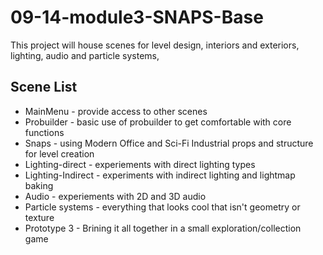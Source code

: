 # 09-14-module3-SNAPS-Base
This project will house scenes for level design, interiors and exteriors, lighting, audio and particle systems,

## Scene List
- MainMenu - provide access to other scenes
- Probuilder - basic use of probuilder to get comfortable with core functions
- Snaps - using Modern Office and Sci-Fi Industrial props and structure for level creation
- Lighting-direct - experiements with direct lighting types
- Lighting-Indirect - experiments with indirect lighting and lightmap baking
- Audio - experiements with 2D and 3D audio
- Particle systems - everything that looks cool that isn't geometry or texture
- Prototype 3 - Brining it all together in a small exploration/collection game
